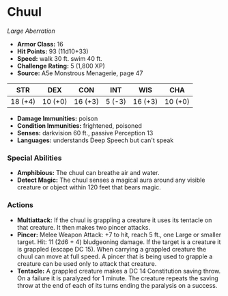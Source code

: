 # Chuul

*Large* *Aberration*

- **Armor Class:** 16
- **Hit Points:** 93 (11d10+33)
- **Speed:** walk 30 ft. swim 40 ft.
- **Challenge Rating:** 5 (1,800 XP)
- **Source:** A5e Monstrous Menagerie, page 47

| STR | DEX | CON | INT | WIS | CHA |
| --- | --- | --- | --- | --- | --- |
| 18 (+4) | 10 (+0) | 16 (+3) | 5 (-3) | 16 (+3) | 10 (+0) |

- **Damage Immunities:** poison
- **Condition Immunities:** frightened, poisoned
- **Senses:** darkvision 60 ft., passive Perception 13
- **Languages:** understands Deep Speech but can't speak

### Special Abilities

- **Amphibious:** The chuul can breathe air and water.
- **Detect Magic:** The chuul senses a magical aura around any visible creature or object within 120 feet that bears magic.

### Actions

- **Multiattack:** If the chuul is grappling a creature  it uses its tentacle on that creature. It then makes two pincer attacks.
- **Pincer:** Melee Weapon Attack: +7 to hit, reach 5 ft., one Large or smaller target. Hit: 11 (2d6 + 4) bludgeoning damage. If the target is a creature  it is grappled (escape DC 15). When carrying a grappled creature  the chuul can move at full speed. A pincer that is being used to grapple a creature can be used only to attack that creature.
- **Tentacle:** A grappled creature makes a DC 14 Constitution saving throw. On a failure  it is paralyzed for 1 minute. The creature repeats the saving throw at the end of each of its turns  ending the paralysis on a success.


